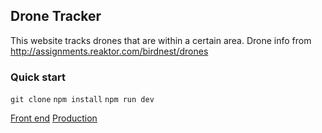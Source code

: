 ## Drone Tracker

This website tracks drones that are within a certain area. Drone info from http://assignments.reaktor.com/birdnest/drones

### Quick start

`git clone`
`npm install`
`npm run dev`

[Front end](https://github.com/otdot/frontbirdsnest)
[Production](https://dronetracker.netlify.app/)
